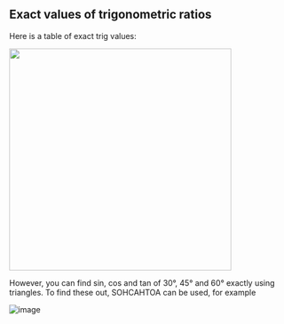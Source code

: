 ## Exact values of trigonometric ratios

Here is a table of exact trig values:

<img src="https://user-images.githubusercontent.com/90699946/151869833-ccaf5073-e3d5-40d9-abd8-3e7c076c76e3.png" width="400">

However, you can find sin, cos and tan of 30°, 45° and 60° exactly using triangles. To find these out, SOHCAHTOA can be used, for example

![image](https://user-images.githubusercontent.com/90699946/151869267-c93c12f2-0051-4b0e-bbd2-4a7800b67475.png)
